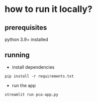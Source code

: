 # how to run it locally?

## prerequisites
python 3.9+ installed


## running 
- install dependencies
```shell
pip install -r requirements.txt
```

- run the app
```shell
streamlit run pca-app.py
```